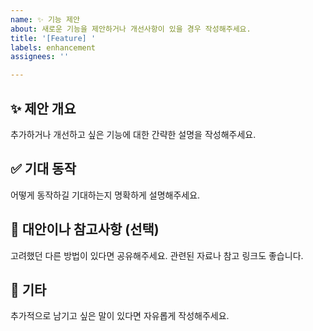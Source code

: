 ```yaml
---
name: ✨ 기능 제안
about: 새로운 기능을 제안하거나 개선사항이 있을 경우 작성해주세요.
title: '[Feature] '
labels: enhancement
assignees: ''

---
```


## ✨ 제안 개요
추가하거나 개선하고 싶은 기능에 대한 간략한 설명을 작성해주세요.

## ✅ 기대 동작
어떻게 동작하길 기대하는지 명확하게 설명해주세요.

## 🧩 대안이나 참고사항 (선택)
고려했던 다른 방법이 있다면 공유해주세요. 관련된 자료나 참고 링크도 좋습니다.

## 📌 기타
추가적으로 남기고 싶은 말이 있다면 자유롭게 작성해주세요.
